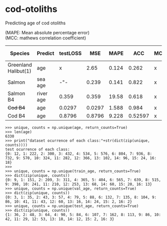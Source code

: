 # cod-otoliths

Predicting age of cod otoliths

(MAPE: Mean absolute percentage error)<br />
(MCC: mathews correlation coefficient)<br />

| Species              | Predict    |testLOSS| MSE  | MAPE | ACC | MCC |#trained |activ. f | classWeights |
| ---------------------| -----------|--------|------|------|-----|-----|---------|---------|--------------|
| Greenland Halibut(1) | age        | x      |2.65  |0.124 |0.262|x    |8875     | linear  | x | 
| Salmon               | sea age    | -"-    |0.239 |0.141 |0.822|x    |9073     | linear  | x |
| Salmon B4            | river age  |0.359   |0.359 |19.58 |0.618|x    |6246     | linear  | x |
| ~~Cod B4~~                | age        |0.0297  |0.0297|1.588 |0.984|x    |6330     | linear | x |
| Cod B4               | age        |0.8796  |0.8796|9.228 |0.52597|x    |1029     | linear | x |


```
>>> unique, counts = np.unique(age, return_counts=True)
>>> len(age)
6330
>>> print("dataset ocurrence of each class:"+str(dict(zip(unique, counts))))
test ocurrence of each class:
{0: 12, 1: 222, 2: 300, 3: 432, 4: 534, 5: 576, 6: 804, 7: 936, 8: 732, 9: 570, 10: 324, 11: 282, 12: 366, 13: 102, 14: 96, 15: 24, 16: 18}
>>>
>>> unique, counts = np.unique(train_age, return_counts=True)
>>> dict(zip(unique, counts))
{0: 9, 1: 151, 2: 209, 3: 311, 4: 365, 5: 404, 6: 565, 7: 639, 8: 515, 9: 398, 10: 241, 11: 210, 12: 253, 13: 68, 14: 60, 15: 20, 16: 13}
>>> unique, counts = np.unique(val_age, return_counts=True)
>>> dict(zip(unique, counts))
{0: 3, 1: 35, 2: 43, 3: 57, 4: 79, 5: 88, 6: 132, 7: 135, 8: 104, 9: 86, 10: 41, 11: 43, 12: 60, 13: 16, 14: 24, 15: 2, 16: 2}
>>> unique, counts = np.unique(test_age, return_counts=True)
>>> dict(zip(unique, counts))
{1: 36, 2: 48, 3: 64, 4: 90, 5: 84, 6: 107, 7: 162, 8: 113, 9: 86, 10: 42, 11: 29, 12: 53, 13: 18, 14: 12, 15: 2, 16: 3}
```
